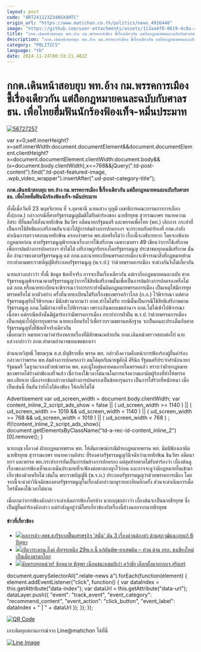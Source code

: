 ```yaml
---
layout: post
code: "ART2411232348GX4HTC"
origin_url: "https://www.matichon.co.th/politics/news_4916440"
image: "https://github.com/user-attachments/assets/113aa4f0-0619-4c8a-a8c5-448124583a37"
title: "กกต.เดินหน้าสอบยุบ พท.อ้าง กม.พรรคการเมือง ชี้เรื่องเดียวกัน แต่ถือกฎหมายคนละฉบับกับศาลรธน. เพื่อไทยฮึ่มฟันนักร้องฟ้องเท็จ-หมิ่นประมาท"
description: "กกต.เดินหน้าสอบยุบ พท.อ้าง กม.พรรคการเมือง ชี้เรื่องเดียวกัน แต่ถือกฎหมายคนละฉบับกับศาลรธน. เพื่อไทยฮึ่มฟันนักร้องฟ้องเท็จ-หมิ่นประมาท"
category: "POLITICS"
language: "th"
date: 2024-11-24T00:33:21.482Z
---
```


# กกต.เดินหน้าสอบยุบ พท.อ้าง กม.พรรคการเมือง ชี้เรื่องเดียวกัน แต่ถือกฎหมายคนละฉบับกับศาลรธน. เพื่อไทยฮึ่มฟันนักร้องฟ้องเท็จ-หมิ่นประมาท

[![](https://www.matichon.co.th/wp-content/uploads/2024/11/56727257-1.jpg "56727257")](https://www.matichon.co.th/wp-content/uploads/2024/11/56727257-1.jpg)

var x=0;self.innerHeight?x=self.innerWidth:document.documentElement&&document.documentElement.clientHeight?x=document.documentElement.clientWidth:document.body&&(x=document.body.clientWidth),x<=768&&jQuery(".td-post-content").find(".td-post-featured-image, .wpb\_video\_wrapper").insertAfter(".ud-post-category-title");

**กกต.เดินหน้าสอบยุบ พท.อ้าง กม.พรรคการเมือง ชี้เรื่องเดียวกัน แต่ถือกฎหมายคนละฉบับกับศาลรธน. เพื่อไทยฮึ่มฟันนักร้องฟ้องเท็จ-หมิ่นประมาท**

ทั้งนี้เมื่อวันที่ 23 พฤศจิกายน ที่ จ.อุดรธานี นายแสวง บุญมี เลขาธิการคณะกรรมการการเลือกตั้ง(กกต.) กล่าวกรณีที่ศาลรัฐธรรมนูญมีมติไม่รับคำร้องของ นายธีรยุทธ สุวรรณเกษร ทนายความอิสระ ที่ยื่นขอให้สั่งนายทักษิณ ชินวัตร อดีตนายกรัฐมนตรี และพรรคเพื่อไทย (พท.) เลิกการ กระทำที่เป็นการใช้สิทธิและเสรีภาพอันจะนำไปสู่การล้มล้างการปกครองฯ จะกระทบกับคำร้องที่ กกต.กำลังดำเนินการตรวจสอบนายทักษิณ ครอบงำพรรค พท.ต่อหรือไม่ว่า เรื่องนี้จะอธิบายยาก โดยจะอธิบายกฎหมายก่อน ศาลรัฐธรรมนูญพิจารณาเรื่องการใช้เสรีภาพ เฉพาะมาตรา 49 เขียนว่าการใช้เสรีภาพเพื่อการล้มล้างการปกครองฯ ทำไม่ได้ เสรีภาพถูกรับรองโดยรัฐธรรมนูญ ประชาชนทุกคนมีเสรีภาพ นั่นคือ อำนาจของศาลรัฐธรรมนูญ แต่ กกต.และนายทะเบียนพรรคการเมืองจะพิจารณาสิ่งที่กฎหมายห้ามกระทำตามพระราชบัญญัติประกอบรัฐธรรมนูญ (พ.ร.ป.) ว่าด้วยพรรคการเมือง จะต่างกันจึงไม่เกี่ยวกัน

นายแสวงกล่าวว่า ทั้งนี้ ข้อมูล ข้อเท็จจริง อาจจะเป็นเรื่องเดียวกัน แต่เราถือกฎหมายคนละฉบับ ศาลรัฐธรรมนูญพิจารณาตามรัฐธรรมนูญว่าการใช้สิทธิเสรีภาพนั้นเพื่อเป็นการล้มล้างการปกครองหรือไม่ แต่ กกต.หรือนายทะเบียนจะพิจารณาว่าการกระทำนั้นผิดกฎหมายพรรคการเมือง เป็นเหตุให้มีการยุบพรรคหรือไม่ ยกตัวอย่าง ครั้งที่นายทะเบียนไม่รับเรื่องของพรรคก้าวไกล (ก.ก.) ไว้พิจารณา แต่ศาลรัฐธรรมนูญรับไว้พิจารณา มีนักข่าวมาถามว่า กกต.ทำไมไม่รับ กรณีนั้นเป็นกรณีใช้สิทธิเสรีภาพตามรัฐธรรมนูญ กกต.ไม่มีอำนาจที่จะไปพิจารณา เพราะเกินขอบเขตอำนาจ กกต.ไม่ได้เข้าไปพิจารณาเนื้อหา แต่กรณีหลังนั้นมีผู้มาร้องว่ามีพรรคการเมือง กระทำการฝ่าฝืน พ.ร.ป.ว่าด้วยพรรคการเมือง เป็นเหตุนำไปสู่การยุบพรรค นายทะเบียนรับไว้เพื่อรวบรวมพยานหลักฐาน จะเป็นคนละประเด็นกับศาลรัฐธรรมนูญทั้งที่ข้อเท็จจริงเดียวกัน  
เมื่อถามว่า หมายความว่าคำร้องหลายเรื่องที่มีลักษณะคล้ายกัน กกต.เดินหน้าตรวจสอบต่อไป นายแสวงกล่าวว่า กกต.ทำตามอำนาจขอบเขตของเรา

ด้านนายวิสุทธิ์ ไชยณรุณ ส.ส.บัญชีรายชื่อ พรรค พท. กล่าวถึงความคืบหน้าการฟ้องร้องผู้ยื่นคําร้องกล่าวหาว่าพรรค พท.ล้มล้างการปกครองว่า ตนได้คุยกับนายชูศักดิ์ ศิรินิล รัฐมนตรีประจำสำนักนายกรัฐมนตรี ในฐานะรองหัวหน้าพรรค พท. และผู้ใหญ่หลายคนภายในพรรคแล้ว ทราบว่าฝ่ายกฎหมายของพรรคได้ร่างคำฟ้องเสร็จแล้ว เชื่อว่าคงใช้เวลาไม่นานในการแจ้งความเอาผิดผู้ร้องที่ทำให้พรรค พท.เสียหาย เนื่องจากข้อกล่าวหาล้มล้างการปกครองเป็นข้อหารุนแรง เป็นการใส่ร้ายที่หนักหนา เมื่อเป็นเช่นนี้ ยืนยันว่ายังไงก็ต้องฟ้อง ให้อภัยไม่ได้

Advertisement var ud\_screen\_width = document.body.clientWidth; var content\_inline\_2\_script\_ads\_show = false || ( ud\_screen\_width >= 1140 ) || ( ud\_screen\_width >= 1019 && ud\_screen\_width < 1140 ) || ( ud\_screen\_width >= 768 && ud\_screen\_width < 1019 ) || ( ud\_screen\_width < 768 ) ; if(!content\_inline\_2\_script\_ads\_show){ document.getElementsByClassName("td-a-rec-id-content\_inline\_2")\[0\].remove(); }

นายกฤช เอื้อวงศ์ ฝ่ายกฎหมายพรรค พท. ให้สัมภาษณ์กรณีฝ่ายกฎหมายพรรค พท. มีมติฟ้องเอาผิด นายธีรยุทธ สุวรรณเกษร ทนายความอิสระ ที่ร้องศาลรัฐธรรมนูญวินิจฉัยว่านายทักษิณ ชินวัตร อดีตนายกฯ และพรรค พท.กระทำการอันเป็นการล้มล้างการปกครอง แต่สุดท้ายศาลไม่รับคำร้องว่า เบื่องต้นดูเรื่องของการฟ้องเท็จและหมิ่นประมาทที่จะฟ้องต่อศาลอาญาไว้ก่อน และอาจจะดูว่ามีกฎหมายอื่นเข้ามาเกี่ยวข้องด้วยหรือไม่ เช่นใน พระราชบัญญัติ (พ.ร.บ.) ประกอบรัฐธรรมนูญว่าด้วยพรรคการเมือง โดยจากนี้จะนำคำวินิจฉัยของศาลรัฐธรรมนูญในเรื่องดังกล่าวมาดูรายละเอียดอีกครั้ง ส่วนจะดำเนินการเมื่อไหร่นั้นคงใช้เวลาไม่นาน

เมื่อถามว่าการฟ้องดังกล่าวจะดำเนินการฟ้องใครบ้าง นายกฤชกล่าวว่า เบื้องต้นจะเป็นนายธีรยุทธ ซึ่งเป็นผู้ยื่นคำร้องดังกล่าว แต่กำลังดูอยู่ว่ามีใครเกี่ยวข้องกับเรื่องนี้บ้างนอกจากนายธีรยุทธ

#### ข่าวที่เกี่ยวข้อง

*   [![](https://www.matichon.co.th/wp-content/uploads/2024/11/11-208.jpg)หอการค้า-สศช.ชงรัฐบาลฟื้นเศรษฐกิจ ‘สนั่น’ ดัน 3 เรื่องด่วนต้องทำ ด้านศุภวุฒิแนะลุยแก้ 6 ปัญหา](https://www.matichon.co.th/economy/news_4916430)
*   [![](https://www.matichon.co.th/wp-content/uploads/2024/11/1-306.jpg)เปิดวาระครม.อิ๊งค์ สัญจรเหนือ 29พ.ย.นี้ แก้ฝุ่นพิษ-ยาเสพติด – ท่วม ด้าน กรอ. ชงเชียงใหม่เป็นเมืองมรดกโลก](https://www.matichon.co.th/politics/news_4916424)
*   [![](https://www.matichon.co.th/wp-content/uploads/2024/11/13-1_0.jpg)นับครบทุกหน่วย! ซ้อหมวย ธัญพร เฉือนชนะแชมป์เก่า คว้าชัย เลือกตั้งนายกอบจ.สุรินทร์](https://www.matichon.co.th/politics/news_4916476)

document.querySelectorAll(".relate-news a").forEach(function(element) { element.addEventListener("click", function() { var dataIndex = this.getAttribute("data-index"); var dataUrl = this.getAttribute("data-url"); dataLayer.push({ "event": "track\_event", "event\_category": "recommend\_content", "event\_action": "click\_button", "event\_label": dataIndex + " | " + dataUrl }); }); });

[![QR Code](https://www.matichon.co.th/wp-content/uploads/2023/07/wob1371z.jpg)](https://lin.ee/ht0nDxX)

เกาะติดทุกสถานการณ์จาก Line@matichon ได้ที่นี่

[![Line Image](https://www.matichon.co.th/wp-content/uploads/2023/07/th.png)](https://lin.ee/ht0nDxX)